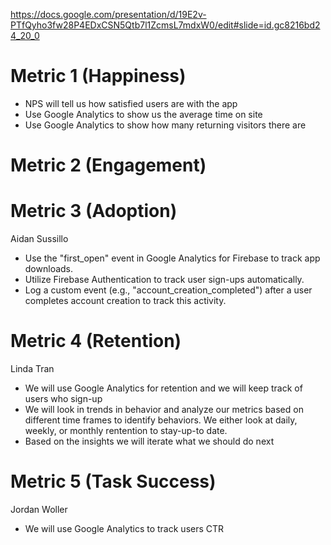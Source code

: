 https://docs.google.com/presentation/d/19E2v-PTfQyho3fw28P4EDxCSN5Qtb7l1ZcmsL7mdxW0/edit#slide=id.gc8216bd24_20_0



# Metric 1 (Happiness)
* NPS will tell us how satisfied users are with the app
* Use Google Analytics to show us the average time on site
* Use Google Analytics to show how many returning visitors there are


# Metric 2 (Engagement)



# Metric 3 (Adoption)
Aidan Sussillo
* Use the "first_open" event in Google Analytics for Firebase to track app downloads.
* Utilize Firebase Authentication to track user sign-ups automatically.
* Log a custom event (e.g., "account_creation_completed") after a user completes account creation to track this activity.



# Metric 4 (Retention)
Linda Tran
* We will use Google Analytics for retention and we will keep track of users who sign-up
* We will look in trends in behavior and analyze our metrics based on different time frames to identify behaviors. We either look at daily, weekly, or monthly rentention to stay-up-to date. 
* Based on the insights we will iterate what we should do next 


# Metric 5 (Task Success)
Jordan Woller
* We will use Google Analytics to track users CTR



